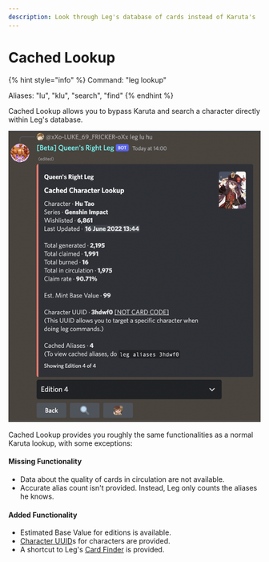 ```yaml
---
description: Look through Leg's database of cards instead of Karuta's
---
```


# Cached Lookup

{% hint style="info" %}
Command: "leg lookup"

Aliases: "lu", "klu", "search", "find"
{% endhint %}

Cached Lookup allows you to bypass Karuta and search a character directly within Leg's database.

![](<../../.gitbook/assets/image (34).png>)

Cached Lookup provides you roughly the same functionalities as a normal Karuta lookup, with some exceptions:

#### Missing Functionality

* Data about the quality of cards in circulation are not available.
* Accurate alias count isn't provided. Instead, Leg only counts the aliases he knows.

#### Added Functionality

* Estimated Base Value for editions is available.
* [Character UUID](../../faq-frequently-asked-questions/whats-a-character-uuid.md)s for characters are provided.
* A shortcut to Leg's [Card Finder](card-finder.md) is provided.
